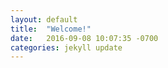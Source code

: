 ```yaml
---
layout: default 
title:  "Welcome!"
date:   2016-09-08 10:07:35 -0700
categories: jekyll update
---
```




